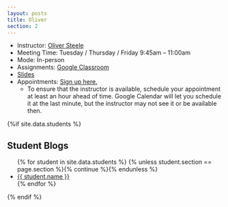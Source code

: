 ```yaml
---
layout: posts
title: Oliver
section: 2
---
```


- Instructor: [Oliver Steele](ows1@nyu.edu)
- Meeting Time: Tuesday / Thursday / Friday 9:45am – 11:00am
- Mode: In-person
- Assignments: [Google Classroom](https://classroom.google.com/u/0/c/MTIyNjY4MDU3NDI1)
- [Slides](https://drive.google.com/drive/folders/18UIs0775R-IxmyngyzBhT_igl3mrsBnB)
- Appointments: [Sign up here.](https://calendar.google.com/calendar/u/0/selfsched?sstoken=UU1TaDFWeEV2ZzFHfGRlZmF1bHR8NzBkMmRmNGEzZGE3ZDBmNzExMGUwYWZkYzkwZmFkYWI)
  - To ensure that the instructor is available, schedule your appointment at
    least an hour ahead of time. Google Calendar will let you schedule it at the
    last minute, but the instructor may not see it or be available then.

{%if site.data.students %}

## Student Blogs

<ul class="shuffled">
{% for student in site.data.students %}
{% unless student.section == page.section %}{% continue %}{% endunless %}
<li><a href="{{ student.blog }}">{{ student.name }}</a></li>
{% endfor %}
 </ul>
{% endif %}
